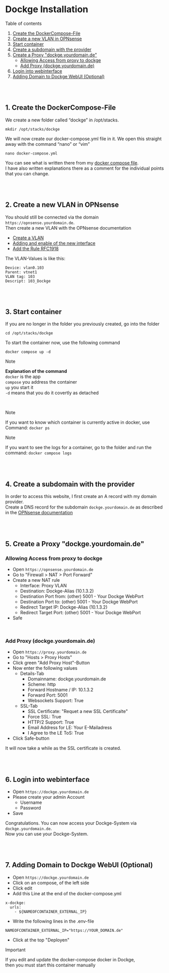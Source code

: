 # Dockge Installation
Table of contents

1. <a href="#1-create-the-docker">Create the DockerCompose-File</a>
2. <a href="#2-create-a-new-vlan-in-opnsense">Create a new VLAN in OPNsense</a>
3. <a href="#3-start-container">Start container</a>
4. <a href="#4-create-a-subdomain-with-the-provider">Create a subdomain with the provider</a>
5. <a href="#5-create-a-proxy-dockgeyourdomainde">Create a Proxy "dockge.yourdomain.de"</a>
    * <a href="#allowing-access-from-proxy-to-dockge">Allowing Access from proxy to dockge</a>
    * <a href="#add-proxy-dockgeyourdomainde">Add Proxy (dockge.yourdomain.de)</a>
6. <a href="#6-login-into-webinterface">Login into webinterface</a>
7. <a href="#7-adding-domain-to-dockge-webui-optional">Adding Domain to Dockge WebUI (Optional)</a>


<br><br>

## 1. Create the DockerCompose-File
We create a new folder called “dockge” in /opt/stacks.

```
mkdir /opt/stacks/dockge
```
We will now create our docker-compose.yml file in it. We open this straight away with the command “nano” or “vim”
```
nano docker-compose.yml
```
You can see what is written there from my <a href="./docker-compose.yml">docker compose file</a>.<br>
I have also written explanations there as a comment for the individual points that you can change.

<br><br>

## 2. Create a new VLAN in OPNsense
You should still be connected via the domain `https://opnsense.yourdomain.de`.<br>
Then create a new VLAN with the OPNsense documentation
* <a href="/proxmox/opnsense/SETUP.md#create-a-new-vlan-generel-instructions">Create a VLAN</a>
* <a href="/proxmox/opnsense/SETUP.md#adding-and-enable-of-the-new-interface-generel-instructions">Adding and enable of the new interface</a>
* <a href="/proxmox/opnsense/SETUP.md#add-the-rule-rfc1918">Add the Rule RFC1918</a>

The VLAN-Values is like this:
```
Device: vlan0.103
Parent: vtnet1
VLAN tag: 103
Descript: 103_Dockge
```

<br><br>

## 3. Start container
If you are no longer in the folder you previously created, go into the folder
```
cd /opt/stacks/dockge
```
To start the container now, use the following command
```
docker compose up -d
```
>[!NOTE]
>**Explanation of the command**<br>
>`docker` is the app<br>
>`compose` you address the container<br>
>`up` you start it<br>
>`-d` means that you do it covertly as detached

<br>

>[!NOTE]
>If you want to know which container is currently active in docker, use Command:
>`docker ps`

>[!NOTE]
>If you want to see the logs for a container, go to the folder and run the command:
>`docker compose logs`

<br><br>

## 4. Create a subdomain with the provider
In order to access this website, I first create an A record with my domain provider.<br>
Create a DNS record for the subdomain `dockge.yourdomain.de` as described in the <a href="/proxmox/opnsense/SETUP.md#create-dns-record">OPNsense documentation</a>

<br><br>

## 5. Create a Proxy "dockge.yourdomain.de"
### Allowing Access from proxy to dockge
* Open `https://opnsense.yourdomain.de`
* Go to "Firewall > NAT > Port Forward"
* Create a new NAT rule
    * Interface:                Proxy VLAN
    * Destination:              Dockge-Alias (10.1.3.2)
    * Destination Port from:    (other) 5001 - Your Dockge WebPort
    * Destination Port to:      (other) 5001 - Your Dockge WebPort
    * Redirect Target IP:       Dockge-Alias (10.1.3.2)
    * Redirect Target Port:     (other) 5001 - Your Dockge WebPort
* Safe

<br>

### Add Proxy (dockge.yourdomain.de)
* Open `https://proxy.yourdomain.de`
* Go to "Hosts > Proxy Hosts"
* Click green "Add Proxy Host"-Button
* Now enter the following values
    * Details-Tab
        * Domainname:               dockge.yourdomain.de
        * Scheme:                   http
        * Forward Hostname / IP:    10.1.3.2
        * Forward Port:             5001
        * Websockets Support:       True
    * SSL-Tab
        * SSL Certificate:          "Requet a new SSL Certificalte"
        * Force SSL:                True
        * HTTP/2 Support:           True
        * Email Address for LE:     Your E-Mailadress
        * I Agree to the LE ToS:    True
* Click Safe-button

It will now take a while as the SSL certificate is created.

<br><br>

## 6. Login into webinterface
* Open `https://dockge.yourdomain.de`
* Please create your admin Account
    * Username
    * Password
* Save 

Congratulations. You can now access your Dockge-System via `dockge.yourdomain.de`.<br>
Now you can use your Dockge-System.

<br><br>

## 7. Adding Domain to Dockge WebUI (Optional)
* Open `https://dockge.yourdomain.de`
* Click on an compose, of the left side
* Click edit
* Add this Line at the end of the docker-compose.yml
```
x-dockge:
  urls:
    - ${NAMEOFCONTAINER_EXTERNAL_IP}
```
* Write the following lines in the .env-file
```
NAMEOFCONTAINER_EXTERNAL_IP="https://YOUR_DOMAIN.de"
```
* Click at the top "Deployen"

>[!IMPORTANT]
>If you edit and update the docker-compose docker in Dockge,<br>
>then you must start this container manually
